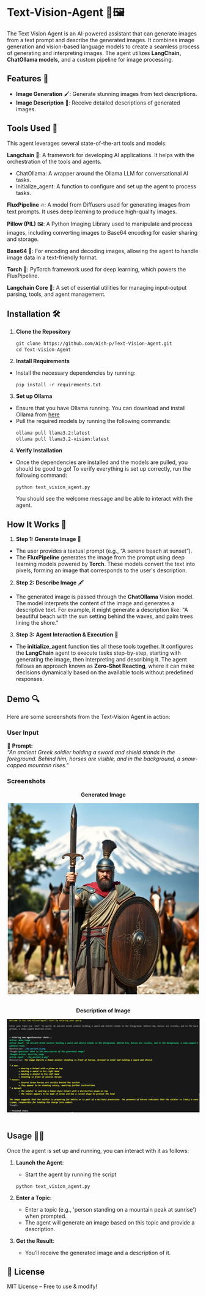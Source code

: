 # Text-Vision-Agent 🚀🖼️

The Text Vision Agent is an AI-powered assistant that can generate images from a text prompt and describe the generated images. It combines image generation and vision-based language models to create a seamless process of generating and interpreting images. The agent utilizes **LangChain, ChatOllama models,** and a custom pipeline for image processing.

## Features 🌟
  * **Image Generation** 🖌️: Generate stunning images from text descriptions.
  * **Image Description** 📝: Receive detailed descriptions of generated images.

## Tools Used 🔧
This agent leverages several state-of-the-art tools and models:

**Langchain** 🔗: A framework for developing AI applications. It helps with the orchestration of the tools and agents.
  * ChatOllama: A wrapper around the Ollama LLM for conversational AI tasks.
  * Initialize_agent: A function to configure and set up the agent to process tasks.

**FluxPipeline** 🔥: A model from Diffusers used for generating images from text prompts. It uses deep learning to produce high-quality images.

**Pillow (PIL)** 🖼️: A Python Imaging Library used to manipulate and process images, including converting images to Base64 encoding for easier sharing and storage.

**Base64** 🔐: For encoding and decoding images, allowing the agent to handle image data in a text-friendly format.

**Torch** 🔋: PyTorch framework used for deep learning, which powers the FluxPipeline.

**Langchain Core** 🧠: A set of essential utilities for managing input-output parsing, tools, and agent management.

## Installation 🛠️
1. **Clone the Repository**
   ```
   git clone https://github.com/Aish-p/Text-Vision-Agent.git
   cd Text-Vision-Agent
   ```
2. **Install Requirements**
 * Install the necessary dependencies by running:
   ```
   pip install -r requirements.txt
   ```
3. **Set up Ollama**
  * Ensure that you have Ollama running. You can download and install Ollama from [here](https://ollama.com/download)
  * Pull the required models by running the following commands:
    ```
    ollama pull llama3.2:latest
    ollama pull llama3.2-vision:latest
    ```
4. **Verify Installation**
  * Once the dependencies are installed and the models are pulled, you should be good to go! To verify everything is set up correctly, run the following command:
    ```
    python text_vision_agent.py
    ```
    You should see the welcome message and be able to interact with the agent.
    
## How It Works 🔄

1. **Step 1: Generate Image** 🌄
  * The user provides a textual prompt (e.g., “A serene beach at sunset”).
  * The **FluxPipeline** generates the image from the prompt using deep learning models powered by **Torch**. These models convert the text into pixels, forming an image that corresponds to the user's description.

2. **Step 2: Describe Image** 🖋️
  * The generated image is passed through the **ChatOllama** Vision model. The model interprets the content of the image and generates a descriptive text. For example, it might generate a description like: "A beautiful beach with the sun setting behind the waves, and palm trees lining the shore."

3. **Step 3: Agent Interaction & Execution** 💬
  * The **initialize_agent** function ties all these tools together. It configures the **LangChain** agent to execute tasks step-by-step, starting with generating the image, then interpreting and describing it. The agent follows an approach known as **Zero-Shot Reacting**, where it can make decisions dynamically based on the available tools without predefined responses.

## Demo 🔍
Here are some screenshots from the Text-Vision Agent in action:

### User Input  
📝 **Prompt:**  
*"An ancient Greek soldier holding a sword and shield stands in the foreground. Behind him, horses are visible, and in the background, a snow-capped mountain rises."*  

### Screenshots

<div align="center">
  <p><strong>Generated Image</strong></p>
  <img src="/screenshots/An_ancient_G.png" alt="Generated Image" width="500">
</div>
<br>

<div align="center">
  <p><strong>Description of Image</strong></p>
  <img src="/screenshots/description.PNG" alt="Description of Image" width="700">
</div>
<br>

## Usage 🧑‍💻
Once the agent is set up and running, you can interact with it as follows:

1. **Launch the Agent**:
   * Start the agent by running the script
   ```
   python text_vision_agent.py
   ```

2. **Enter a Topic**:
   * Enter a topic (e.g., 'person standing on a mountain peak at sunrise') when prompted.
   * The agent will generate an image based on this topic and provide a description.

3. **Get the Result**:
   * You’ll receive the generated image and a description of it.

## 📜 License
MIT License – Free to use & modify!
